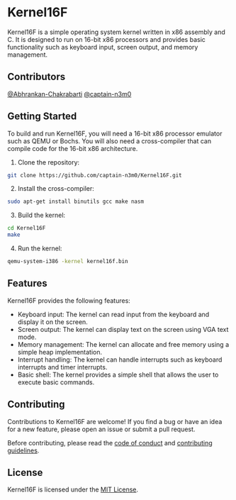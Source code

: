 # Kernel16F

Kernel16F is a simple operating system kernel written in x86 assembly and C. It is designed to run on 16-bit x86 processors and provides basic functionality such as keyboard input, screen output, and memory management.
## Contributors

[@Abhrankan-Chakrabarti](https://github.com/Abhrankan-Chakrabarti)
[@captain-n3m0](https://github.com/captain-n3m0)

## Getting Started

To build and run Kernel16F, you will need a 16-bit x86 processor emulator such as QEMU or Bochs. You will also need a cross-compiler that can compile code for the 16-bit x86 architecture.

1. Clone the repository:
```bash
git clone https://github.com/captain-n3m0/Kernel16F.git 
```

2. Install the cross-compiler:
```bash
sudo apt-get install binutils gcc make nasm
```

3. Build the kernel:
```bash
cd Kernel16F
make
```

4. Run the kernel:
```bash
qemu-system-i386 -kernel kernel16f.bin
```

## Features

Kernel16F provides the following features:

- Keyboard input: The kernel can read input from the keyboard and display it on the screen.
- Screen output: The kernel can display text on the screen using VGA text mode.
- Memory management: The kernel can allocate and free memory using a simple heap implementation.
- Interrupt handling: The kernel can handle interrupts such as keyboard interrupts and timer interrupts.
- Basic shell: The kernel provides a simple shell that allows the user to execute basic commands.

## Contributing

Contributions to Kernel16F are welcome! If you find a bug or have an idea for a new feature, please open an issue or submit a pull request.

Before contributing, please read the [code of conduct](CODE_OF_CONDUCT.md) and [contributing guidelines](CONTRIBUTING.md).

## License

Kernel16F is licensed under the [MIT License](LICENSE).
